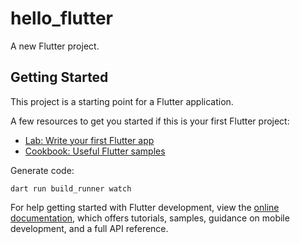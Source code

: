 # hello_flutter

A new Flutter project.

## Getting Started

This project is a starting point for a Flutter application.

A few resources to get you started if this is your first Flutter project:

- [Lab: Write your first Flutter app](https://docs.flutter.dev/get-started/codelab)
- [Cookbook: Useful Flutter samples](https://docs.flutter.dev/cookbook)

Generate code:
```
dart run build_runner watch
```

For help getting started with Flutter development, view the
[online documentation](https://docs.flutter.dev/), which offers tutorials,
samples, guidance on mobile development, and a full API reference.
